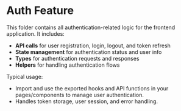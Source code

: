 # Auth Feature

This folder contains all authentication-related logic for the frontend application. It includes:

- **API calls** for user registration, login, logout, and token refresh
- **State management** for authentication status and user info
- **Types** for authentication requests and responses
- **Helpers** for handling authentication flows

Typical usage:

- Import and use the exported hooks and API functions in your pages/components to manage user authentication.
- Handles token storage, user session, and error handling.
